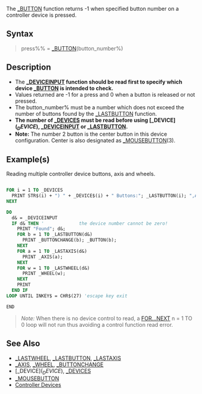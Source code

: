 The [_BUTTON](_BUTTON) function returns -1 when specified button number on a controller device is pressed.

## Syntax

> press%% = [_BUTTON](_BUTTON)(button_number%)

## Description

* The **[_DEVICEINPUT](_DEVICEINPUT) function should be read first to specify which device [_BUTTON](_BUTTON) is intended to check.**
* Values returned are -1 for a press and 0 when a button is released or not pressed.
* The button_number% must be a number which does not exceed the number of buttons found by the [_LASTBUTTON](_LASTBUTTON) function.
* **The number of [_DEVICES](_DEVICES) must be read before using [_DEVICE$](_DEVICE$), [_DEVICEINPUT](_DEVICEINPUT) or [_LASTBUTTON](_LASTBUTTON).**
* **Note:** The number 2 button is the center button in this device configuration. Center is also designated as [_MOUSEBUTTON](_MOUSEBUTTON)(3).

## Example(s)

Reading multiple controller device buttons, axis and wheels.

```vb

FOR i = 1 TO _DEVICES
  PRINT STR$(i) + ") " + _DEVICE$(i) + " Buttons:"; _LASTBUTTON(i); ",Axis:"; _LASTAXIS(i); ",Wheel:"; _LASTWHEEL(i)
NEXT

DO
  d& = _DEVICEINPUT
  IF d& THEN '             the device number cannot be zero!
    PRINT "Found"; d&;
    FOR b = 1 TO _LASTBUTTON(d&)
      PRINT _BUTTONCHANGE(b); _BUTTON(b);
    NEXT
    FOR a = 1 TO _LASTAXIS(d&)
      PRINT _AXIS(a);
    NEXT
    FOR w = 1 TO _LASTWHEEL(d&)
      PRINT _WHEEL(w);
    NEXT
    PRINT
  END IF
LOOP UNTIL INKEY$ = CHR$(27) 'escape key exit

END 

```

> *Note:* When there is no device control to read, a [FOR...NEXT](FOR...NEXT) n = 1 TO 0 loop will not run thus avoiding a control function read error.

## See Also

* [_LASTWHEEL](_LASTWHEEL), [_LASTBUTTON](_LASTBUTTON), [_LASTAXIS](_LASTAXIS)
* [_AXIS](_AXIS), [_WHEEL](_WHEEL), [_BUTTONCHANGE](_BUTTONCHANGE)
* [_DEVICE$](_DEVICE$), [_DEVICES](_DEVICES)
* [_MOUSEBUTTON](_MOUSEBUTTON)
* [Controller Devices](Controller-Devices)
